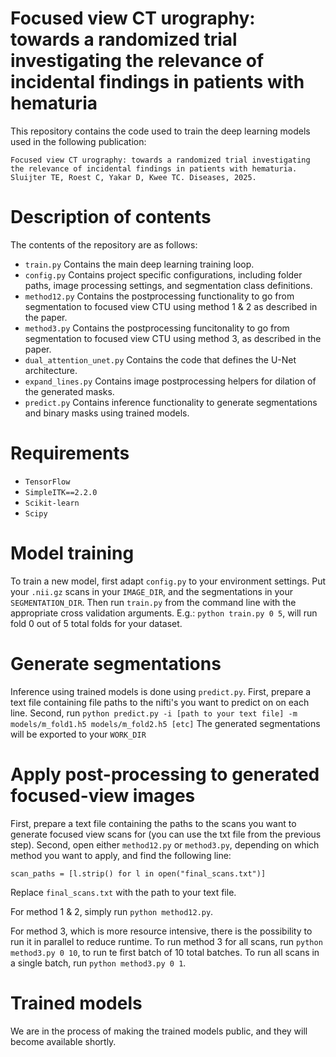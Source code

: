 # Focused view CT urography: towards a randomized trial investigating the relevance of incidental findings in patients with hematuria
This repository contains the code used to train the deep learning models used in the following publication:

```
Focused view CT urography: towards a randomized trial investigating the relevance of incidental findings in patients with hematuria. Sluijter TE, Roest C, Yakar D, Kwee TC. Diseases, 2025.
```

# Description of contents
The contents of the repository are as follows: 
- `train.py`
  Contains the main deep learning training loop.
- `config.py`
  Contains project specific configurations, including folder paths, image processing settings, and segmentation class definitions.
- `method12.py`
  Contains the postprocessing functionality to go from segmentation to focused view CTU using method 1 & 2 as described in the paper.
- `method3.py`
  Contains the postprocessing funcitonality to go from segmentation to focused view CTU using method 3, as described in the paper.
- `dual_attention_unet.py`
  Contains the code that defines the U-Net architecture.
- `expand_lines.py`
  Contains image postprocessing helpers for dilation of the generated masks.
- `predict.py`
  Contains inference functionality to generate segmentations and binary masks using trained models.

# Requirements
- `TensorFlow`
- `SimpleITK==2.2.0`
- `Scikit-learn`
- `Scipy`

# Model training
To train a new model, first adapt `config.py` to your environment settings.
Put your `.nii.gz` scans in your `IMAGE_DIR`, and the segmentations in your `SEGMENTATION_DIR`.
Then run `train.py` from the command line with the appropriate cross validation arguments. 
E.g.: `python train.py 0 5`, will run fold 0 out of 5 total folds for your dataset.

# Generate segmentations
Inference using trained models is done using `predict.py`.
First, prepare a text file containing file paths to the nifti's you want to predict on on each line.
Second, run `python predict.py -i [path to your text file] -m models/m_fold1.h5 models/m_fold2.h5 [etc]`
The generated segmentations will be exported to your `WORK_DIR`

# Apply post-processing to generated focused-view images
First, prepare a text file containing the paths to the scans you want to generate focused view scans for (you can use the txt file from the previous step).
Second, open either `method12.py` or `method3.py`, depending on which method you want to apply, and find the following line:

`scan_paths = [l.strip() for l in open("final_scans.txt")]`

Replace `final_scans.txt` with the path to your text file.

For method 1 & 2, simply run `python method12.py`.

For method 3, which is more resource intensive, there is the possibility to run it in parallel to reduce runtime.
To run method 3 for all scans, run `python method3.py 0 10`, to run te first batch of 10 total batches.
To run all scans in a single batch, run `python method3.py 0 1`.

# Trained models
We are in the process of making the trained models public, and they will become available shortly.
